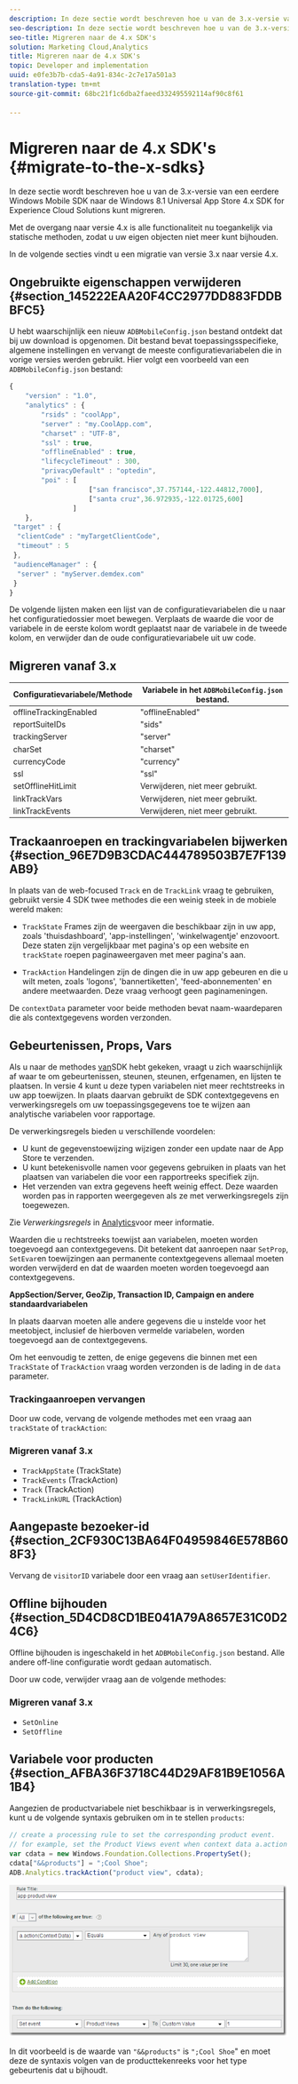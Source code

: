 ```yaml
---
description: In deze sectie wordt beschreven hoe u van de 3.x-versie van een eerdere Windows Mobile SDK naar de Windows 8.1 Universal App Store 4.x SDK for Experience Cloud Solutions kunt migreren.
seo-description: In deze sectie wordt beschreven hoe u van de 3.x-versie van een eerdere Windows Mobile SDK naar de Windows 8.1 Universal App Store 4.x SDK for Experience Cloud Solutions kunt migreren.
seo-title: Migreren naar de 4.x SDK's
solution: Marketing Cloud,Analytics
title: Migreren naar de 4.x SDK's
topic: Developer and implementation
uuid: e0fe3b7b-cda5-4a91-834c-2c7e17a501a3
translation-type: tm+mt
source-git-commit: 68bc21f1c6dba2faeed332495592114af90c8f61

---
```



# Migreren naar de 4.x SDK&#39;s {#migrate-to-the-x-sdks}

In deze sectie wordt beschreven hoe u van de 3.x-versie van een eerdere Windows Mobile SDK naar de Windows 8.1 Universal App Store 4.x SDK for Experience Cloud Solutions kunt migreren.

Met de overgang naar versie 4.x is alle functionaliteit nu toegankelijk via statische methoden, zodat u uw eigen objecten niet meer kunt bijhouden.

In de volgende secties vindt u een migratie van versie 3.x naar versie 4.x.

## Ongebruikte eigenschappen verwijderen {#section_145222EAA20F4CC2977DD883FDDBBFC5}

U hebt waarschijnlijk een nieuw `ADBMobileConfig.json` bestand ontdekt dat bij uw download is opgenomen. Dit bestand bevat toepassingsspecifieke, algemene instellingen en vervangt de meeste configuratievariabelen die in vorige versies werden gebruikt. Hier volgt een voorbeeld van een `ADBMobileConfig.json` bestand:

```js
{ 
    "version" : "1.0", 
    "analytics" : { 
        "rsids" : "coolApp", 
        "server" : "my.CoolApp.com", 
        "charset" : "UTF-8", 
        "ssl" : true, 
        "offlineEnabled" : true, 
        "lifecycleTimeout" : 300, 
        "privacyDefault" : "optedin", 
        "poi" : [ 
                    ["san francisco",37.757144,-122.44812,7000], 
                    ["santa cruz",36.972935,-122.01725,600] 
                ] 
    }, 
 "target" : { 
  "clientCode" : "myTargetClientCode", 
  "timeout" : 5 
 }, 
 "audienceManager" : { 
  "server" : "myServer.demdex.com" 
 } 
}
```

De volgende lijsten maken een lijst van de configuratievariabelen die u naar het configuratiedossier moet bewegen. Verplaats de waarde die voor de variabele in de eerste kolom wordt geplaatst naar de variabele in de tweede kolom, en verwijder dan de oude configuratievariabele uit uw code.

## Migreren vanaf 3.x

| Configuratievariabele/Methode | Variabele in het `ADBMobileConfig.json` bestand. |
|--- |--- |
| offlineTrackingEnabled | &quot;offlineEnabled&quot; |
| reportSuiteIDs | &quot;sids&quot; |
| trackingServer | &quot;server&quot; |
| charSet | &quot;charset&quot; |
| currencyCode | &quot;currency&quot; |
| ssl | &quot;ssl&quot; |
| setOfflineHitLimit | Verwijderen, niet meer gebruikt. |
| linkTrackVars | Verwijderen, niet meer gebruikt. |
| linkTrackEvents | Verwijderen, niet meer gebruikt. |

## Trackaanroepen en trackingvariabelen bijwerken {#section_96E7D9B3CDAC444789503B7E7F139AB9}

In plaats van de web-focused `Track` en de `TrackLink` vraag te gebruiken, gebruikt versie 4 SDK twee methodes die een weinig steek in de mobiele wereld maken:

* `TrackState` Frames zijn de weergaven die beschikbaar zijn in uw app, zoals &#39;thuisdashboard&#39;, &#39;app-instellingen&#39;, &#39;winkelwagentje&#39; enzovoort. Deze staten zijn vergelijkbaar met pagina&#39;s op een website en `trackState` roepen paginaweergaven met meer pagina&#39;s aan.

* `TrackAction` Handelingen zijn de dingen die in uw app gebeuren en die u wilt meten, zoals &#39;logons&#39;, &#39;bannertiketten&#39;, &#39;feed-abonnementen&#39; en andere meetwaarden. Deze vraag verhoogt geen paginameningen.

De `contextData` parameter voor beide methoden bevat naam-waardeparen die als contextgegevens worden verzonden.

## Gebeurtenissen, Props, Vars

Als u naar de methodes [van](/help/windows-appstore/c-configuration/methods.md)SDK hebt gekeken, vraagt u zich waarschijnlijk af waar te om gebeurtenissen, steunen, steunen, erfgenamen, en lijsten te plaatsen. In versie 4 kunt u deze typen variabelen niet meer rechtstreeks in uw app toewijzen. In plaats daarvan gebruikt de SDK contextgegevens en verwerkingsregels om uw toepassingsgegevens toe te wijzen aan analytische variabelen voor rapportage.

De verwerkingsregels bieden u verschillende voordelen:

* U kunt de gegevenstoewijzing wijzigen zonder een update naar de App Store te verzenden.
* U kunt betekenisvolle namen voor gegevens gebruiken in plaats van het plaatsen van variabelen die voor een rapportreeks specifiek zijn.
* Het verzenden van extra gegevens heeft weinig effect. Deze waarden worden pas in rapporten weergegeven als ze met verwerkingsregels zijn toegewezen.

Zie *Verwerkingsregels* in [Analytics](/help/windows-appstore/analytics/analytics.md)voor meer informatie.

Waarden die u rechtstreeks toewijst aan variabelen, moeten worden toegevoegd aan contextgegevens. Dit betekent dat aanroepen naar `SetProp`, `SetEvar`en toewijzingen aan permanente contextgegevens allemaal moeten worden verwijderd en dat de waarden moeten worden toegevoegd aan contextgegevens.

**AppSection/Server, GeoZip, Transaction ID, Campaign en andere standaardvariabelen**

In plaats daarvan moeten alle andere gegevens die u instelde voor het meetobject, inclusief de hierboven vermelde variabelen, worden toegevoegd aan de contextgegevens.

Om het eenvoudig te zetten, de enige gegevens die binnen met een `TrackState` of `TrackAction` vraag worden verzonden is de lading in de `data` parameter.

### Trackingaanroepen vervangen

Door uw code, vervang de volgende methodes met een vraag aan `trackState` of `trackAction`:

### Migreren vanaf 3.x

* `TrackAppState` (TrackState)
* `TrackEvents` (TrackAction)
* `Track` (TrackAction)
* `TrackLinkURL` (TrackAction)

## Aangepaste bezoeker-id {#section_2CF930C13BA64F04959846E578B608F3}

Vervang de `visitorID` variabele door een vraag aan `setUserIdentifier`.

## Offline bijhouden {#section_5D4CD8CD1BE041A79A8657E31C0D24C6}

Offline bijhouden is ingeschakeld in het `ADBMobileConfig.json` bestand. Alle andere off-line configuratie wordt gedaan automatisch.

Door uw code, verwijder vraag aan de volgende methodes:

### Migreren vanaf 3.x

* `SetOnline`
* `SetOffline`

## Variabele voor producten {#section_AFBA36F3718C44D29AF81B9E1056A1B4}

Aangezien de productvariabele niet beschikbaar is in verwerkingsregels, kunt u de volgende syntaxis gebruiken om in te stellen `products`:

```js
// create a processing rule to set the corresponding product event. 
// for example, set the Product Views event when context data a.action = "product view" 
var cdata = new Windows.Foundation.Collections.PropertySet(); 
cdata["&&products"] = ";Cool Shoe"; 
ADB.Analytics.trackAction("product view", cdata);
```

![](assets/prod-view.png)

In dit voorbeeld is de waarde van `"&&products"` is `";Cool Shoe`&quot; en moet deze de syntaxis volgen van de producttekenreeks voor het type gebeurtenis dat u bijhoudt.